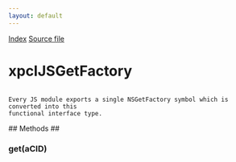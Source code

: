 ```yaml
---
layout: default
---
```

<div id='links'><a href="../index.html">Index</a>
<a href="http://dxr.mozilla.org/mozilla-central/source/js/xpconnect/idl/xpcIJSGetFactory.idl">Source file</a>
</div>

# xpcIJSGetFactory #
<code>  
Every JS module exports a single NSGetFactory symbol which is converted into this  
functional interface type.  
  
</code>
## Methods ##

### get(aCID) ###
